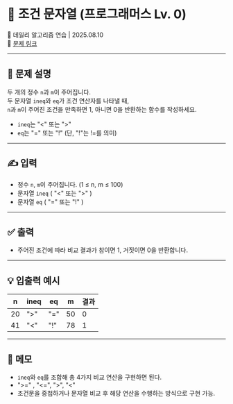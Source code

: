# 📘 조건 문자열 (프로그래머스 Lv. 0)

📅 데일리 알고리즘 연습 | 2025.08.10  
🔗 [문제 링크](https://school.programmers.co.kr/learn/courses/30/lessons/181934)

---

## 📌 문제 설명

두 개의 정수 `n`과 `m`이 주어집니다.  
두 문자열 `ineq`와 `eq`가 조건 연산자를 나타낼 때,  
`n`과 `m`이 주어진 조건을 만족하면 1, 아니면 0을 반환하는 함수를 작성하세요.

- `ineq`는 "<" 또는 ">"  
- `eq`는 "=" 또는 "!" (단, "!"는 !=를 의미)

---

## ✍️ 입력

- 정수 `n`, `m`이 주어집니다. (1 ≤ n, m ≤ 100)
- 문자열 `ineq` ( "<" 또는 ">" )
- 문자열 `eq` ( "=" 또는 "!" )

---

## ✅ 출력

- 주어진 조건에 따라 비교 결과가 참이면 1, 거짓이면 0을 반환합니다.

---

## 💡 입출력 예시

| n  | ineq | eq | m  | 결과 |
|----|------|----|----|------|
| 20 | ">"  | "="| 50 | 0    |
| 41 | "<"  | "!"| 78 | 1    |

---

## 📝 메모

- `ineq`와 `eq`를 조합해 총 4가지 비교 연산을 구현하면 된다.
- ">=" , "<=", ">", "<"
- 조건문을 중첩하거나 문자열 비교 후 해당 연산을 수행하는 방식으로 구현 가능.